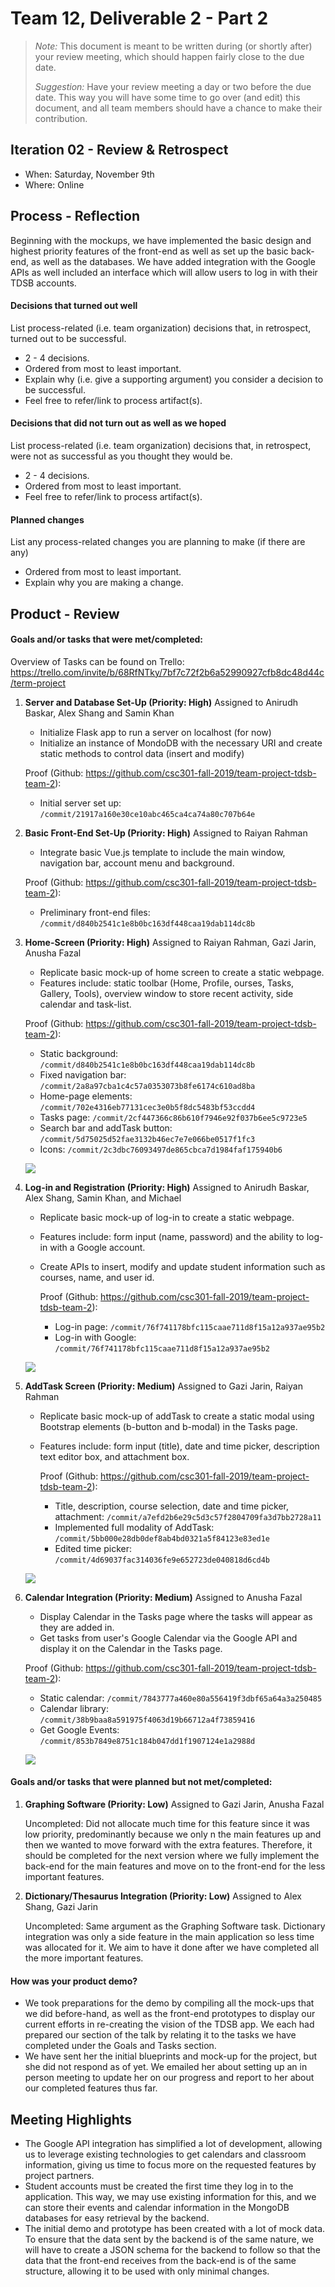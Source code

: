 # Team 12, Deliverable 2 - Part 2

 > _Note:_ This document is meant to be written during (or shortly after) your review meeting, which should happen fairly close to the due date.      
 >      
 > _Suggestion:_ Have your review meeting a day or two before the due date. This way you will have some time to go over (and edit) this document, and all team members should have a chance to make their contribution.


## Iteration 02 - Review & Retrospect

 * When: Saturday, November 9th
 * Where: Online

## Process - Reflection

Beginning with the mockups, we have implemented the basic design and highest priority features of the front-end as well as set up the basic back-end, as well as the databases. We have added integration with the Google APIs as well included an interface which will allow users to log in with their TDSB accounts.

#### Decisions that turned out well

List process-related (i.e. team organization) decisions that, in retrospect, turned out to be successful.


 * 2 - 4 decisions.
 * Ordered from most to least important.
 * Explain why (i.e. give a supporting argument) you consider a decision to be successful.
 * Feel free to refer/link to process artifact(s).

#### Decisions that did not turn out as well as we hoped

List process-related (i.e. team organization) decisions that, in retrospect, were not as successful as you thought they would be.

 * 2 - 4 decisions.
 * Ordered from most to least important.
 * Feel free to refer/link to process artifact(s).


#### Planned changes

List any process-related changes you are planning to make (if there are any)

 * Ordered from most to least important.
 * Explain why you are making a change.


## Product - Review

#### Goals and/or tasks that were met/completed:

Overview of Tasks can be found on Trello: https://trello.com/invite/b/68RfNTky/7bf7c72f2b6a52990927cfb8dc48d44c/term-project

<!--  * From most to least important.
 * Refer/link to artifact(s) that show that a goal/task was met/completed.
 * If a goal/task was not part of the original iteration plan, please mention it. -->

1. **Server and Database Set-Up (Priority: High)**
    Assigned to Anirudh Baskar, Alex Shang and Samin Khan
    * Initialize Flask app to run a server on localhost (for now)
    * Initialize an instance of MondoDB with the necessary URI and create static methods to control data (insert and modify)

    Proof (Github: https://github.com/csc301-fall-2019/team-project-tdsb-team-2):
      * Initial server set up: `/commit/21917a160e30ce10abc465ca4ca74a80c707b64e`


2. **Basic Front-End Set-Up (Priority: High)**
    Assigned to Raiyan Rahman
    * Integrate basic Vue.js template to include the main window, navigation bar, account menu and background.
    
    Proof (Github: https://github.com/csc301-fall-2019/team-project-tdsb-team-2):
      * Preliminary front-end files: `/commit/d840b2541c1e8b0bc163df448caa19dab114dc8b`

3. **Home-Screen (Priority: High)**
    Assigned to Raiyan Rahman, Gazi Jarin, Anusha Fazal
    * Replicate basic mock-up of home screen to create a static webpage.
    * Features include: static toolbar (Home, Profile, ourses, Tasks, Gallery, Tools), overview window to store recent activity, side calendar and task-list.
    
   Proof (Github: https://github.com/csc301-fall-2019/team-project-tdsb-team-2):
      * Static background: `/commit/d840b2541c1e8b0bc163df448caa19dab114dc8b`
      * Fixed navigation bar: `/commit/2a8a97cba1c4c57a0353073b8fe6174c610ad8ba`
      * Home-page elements: `/commit/702e4316eb77131cec3e0b5f8dc5483bf53ccdd4`
      * Tasks page: `/commit/2cf447366c86b610f7946e92f037b6ee5c9723e5`
      * Search bar and addTask button: `/commit/5d75025d52fae3132b46ec7e7e066be0517f1fc3`
      * Icons: `/commit/2c3dbc76093497de865cbca7d1984faf175940b6`
     
     ![](https://i.imgur.com/uZL2JkI.png)




4. **Log-in and Registration (Priority: High)**
    Assigned to Anirudh Baskar, Alex Shang, Samin Khan, and Michael 
    * Replicate basic mock-up of log-in to create a static webpage.
    * Features include: form input (name, password) and the ability to log-in with a Google account.
    * Create APIs to insert, modify and update student information such as courses, name, and user id.

       Proof (Github: https://github.com/csc301-fall-2019/team-project-tdsb-team-2):
      * Log-in page: `/commit/76f741178bfc115caae711d8f15a12a937ae95b2`
      * Log-in with Google: `/commit/76f741178bfc115caae711d8f15a12a937ae95b2`

    ![](https://i.imgur.com/8IzJw8w.png)



    

5. **AddTask Screen (Priority: Medium)**
    Assigned to Gazi Jarin, Raiyan Rahman
    * Replicate basic mock-up of addTask to create a static modal using Bootstrap elements (b-button and b-modal) in the Tasks page.
    * Features include: form input (title), date and time picker, description text editor box, and attachment box.
    
       Proof (Github: https://github.com/csc301-fall-2019/team-project-tdsb-team-2):
      * Title, description, course selection, date and time picker, attachment: `/commit/a7efd2b6e29c5d3c57f2804709fa3d7bb2728a11`
      * Implemented full modality of AddTask: `/commit/5bb000e28db0def8ab4bd0321a5f84123e83ed1e`
      * Edited time picker: `/commit/4d69037fac314036fe9e652723de040818d6cd4b`

    ![](https://i.imgur.com/7YUTMY8.png)



6. **Calendar Integration (Priority: Medium)**
    Assigned to Anusha Fazal
    * Display Calendar in the Tasks page where the tasks will appear as they are added in.
    * Get tasks from user's Google Calendar via the Google API and display it on the Calendar in the Tasks page.

    Proof (Github: https://github.com/csc301-fall-2019/team-project-tdsb-team-2):
      * Static calendar: `/commit/7843777a460e80a556419f3dbf65a64a3a250485`
      * Calendar library: `/commit/38b9baa8a591975f4063d19b66712a4f73859416`
      * Get Google Events: `/commit/853b7849e8751c184b047dd1f1907124e1a2988d`

    
    ![](https://i.imgur.com/cgMBREg.png)



#### Goals and/or tasks that were planned but not met/completed:

<!--  * From most to least important.
 * For each goal/task, explain why it was not met/completed.      
   e.g. Did you change your mind, or did you just not get to it yet? -->
   
1. **Graphing Software (Priority: Low)**
    Assigned to Gazi Jarin, Anusha Fazal
    
    Uncompleted: Did not allocate much time for this feature since it was low priority, predominantly because we only n the main features up and then we wanted to move forward with the extra features. Therefore, it should be completed for the next version where we fully implement the back-end for the main features and move on to the front-end for the less important features.

2. **Dictionary/Thesaurus Integration (Priority: Low)**
    Assigned to Alex Shang, Gazi Jarin
    
    Uncompleted: Same argument as the Graphing Software task. Dictionary integration was only a side feature in the main application so less time was allocated for it. We aim to have it done after we have completed all the more important features.

#### How was your product demo?
<!--  * How did you prepare your demo?
 * What did you manage to demo to your partner?
 * Did your partner accept the features?
 * Were there change requests?
 * What did you learn from the demo from either a process or product perspective? -->

* We took preparations for the demo by compiling all the mock-ups that we did before-hand, as well as the front-end prototypes to display our current efforts in re-creating the vision of the TDSB app. We each had prepared our section of the talk by relating it to the tasks we have completed under the Goals and Tasks section.
* We have sent her the initial blueprints and mock-up for the project, but she did not respond as of yet. We emailed her about setting up an in person meeting to update her on our progress and report to her about our completed features thus far.

## Meeting Highlights

<!-- Going into the next iteration, our main insights are:

 * 2 - 4 items
 * Short (no more than one short paragraph per item)
 * High-level concepts that should guide your work for the next iteration.
 * These concepts should help you decide on where to focus your efforts.
 * Can be related to product and/or process. -->
 * The Google API integration has simplified a lot of development, allowing us to leverage existing technologies to get calendars and classroom information, giving us time to focus more on the requested features by project partners.
 * Student accounts must be created the first time they log in to the application. This way, we may use existing information for this, and we can store their events and calendar information in the MongoDB databases for easy retrieval by the backend.
 * The initial demo and prototype has been created with a lot of mock data. To ensure that the data sent by the backend is of the same nature, we will have to create a JSON schema for the backend to follow so that the data that the front-end receives from the back-end is of the same structure, allowing it to be used with only minimal changes.
